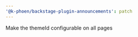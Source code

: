 ```yaml
---
'@k-phoen/backstage-plugin-announcements': patch
---
```


Make the themeId configurable on all pages
